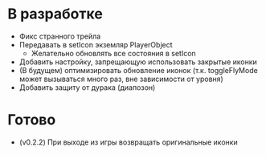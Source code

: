 # В разработке

* Фикс странного трейла
* Передавать в setIcon экземляр PlayerObject
    * Желательно обновлять все состояния в setIcon
* Добавить настройку, запрещающую использовать закрытые иконки
* (В будущем) оптимизировать обновление иконок (т.к. toggleFlyMode может вызываться много раз, вне зависимости от уровня)
* Добавить защиту от дурака (диапозон)

# Готово

* (v0.2.2) При выходе из игры возвращать оригинальные иконки